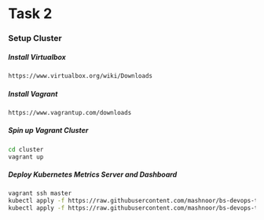 # Task 2

### Setup Cluster
##### Install Virtualbox

```bash
https://www.virtualbox.org/wiki/Downloads
```

##### Install Vagrant
```bash
https://www.vagrantup.com/downloads
```


##### Spin up Vagrant Cluster
```bash
cd cluster
vagrant up
```


##### Deploy Kubernetes Metrics Server and Dashboard
```bash
vagrant ssh master
kubectl apply -f https://raw.githubusercontent.com/mashnoor/bs-devops-tasks/master/task2/deploy/metric-server.yaml
kubectl apply -f https://raw.githubusercontent.com/mashnoor/bs-devops-tasks/master/task2/deploy/kubernetes-dashboard.yaml
```
